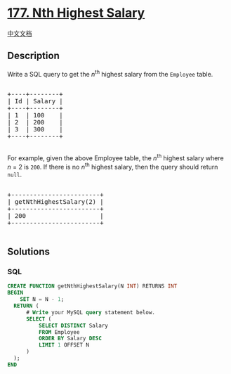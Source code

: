 # [177. Nth Highest Salary](https://leetcode.com/problems/nth-highest-salary)

[中文文档](/solution/0100-0199/0177.Nth%20Highest%20Salary/README.md)

## Description

<p>Write a SQL query to get the <em>n</em><sup>th</sup> highest salary from the <code>Employee</code> table.</p>

<pre>

+----+--------+
| Id | Salary |
+----+--------+
| 1  | 100    |
| 2  | 200    |
| 3  | 300    |
+----+--------+

</pre>

<p>For example, given the above Employee table, the <em>n</em><sup>th</sup> highest salary where <em>n</em> = 2 is <code>200</code>. If there is no <em>n</em><sup>th</sup> highest salary, then the query should return <code>null</code>.</p>

<pre>

+------------------------+
| getNthHighestSalary(2) |
+------------------------+
| 200                    |
+------------------------+

</pre>

## Solutions

<!-- tabs:start -->

### **SQL**

```sql
CREATE FUNCTION getNthHighestSalary(N INT) RETURNS INT
BEGIN
    SET N = N - 1;
  RETURN (
      # Write your MySQL query statement below.
      SELECT (
          SELECT DISTINCT Salary
          FROM Employee
          ORDER BY Salary DESC
          LIMIT 1 OFFSET N
      )
  );
END
```

<!-- tabs:end -->
